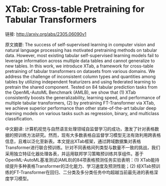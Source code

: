 # XTab: Cross-table Pretraining for Tabular Transformers

链接: http://arxiv.org/abs/2305.06090v1

原文摘要:
The success of self-supervised learning in computer vision and natural
language processing has motivated pretraining methods on tabular data. However,
most existing tabular self-supervised learning models fail to leverage
information across multiple data tables and cannot generalize to new tables. In
this work, we introduce XTab, a framework for cross-table pretraining of
tabular transformers on datasets from various domains. We address the challenge
of inconsistent column types and quantities among tables by utilizing
independent featurizers and using federated learning to pretrain the shared
component. Tested on 84 tabular prediction tasks from the OpenML-AutoML
Benchmark (AMLB), we show that (1) XTab consistently boosts the
generalizability, learning speed, and performance of multiple tabular
transformers, (2) by pretraining FT-Transformer via XTab, we achieve superior
performance than other state-of-the-art tabular deep learning models on various
tasks such as regression, binary, and multiclass classification.

中文翻译:
计算机视觉与自然语言处理领域自监督学习的成功，激发了针对表格数据的预训练方法研究。然而，现有大多数表格自监督学习模型无法有效利用跨表格信息，且难以泛化至新表。本文提出XTab框架，通过跨域数据集对表格Transformer进行联合预训练。针对不同表格间列类型与数量不一致的挑战，我们采用独立特征化器处理各表，并运用联邦学习策略预训练共享组件。基于OpenML-AutoML基准测试(AMLB)的84项表格预测任务实验表明：(1) XTab能持续提升多种表格Transformer的泛化能力、学习速度及预测性能；(2) 经XTab预训练的FT-Transformer在回归、二分类及多分类任务中均超越当前最先进的表格深度学习模型。
